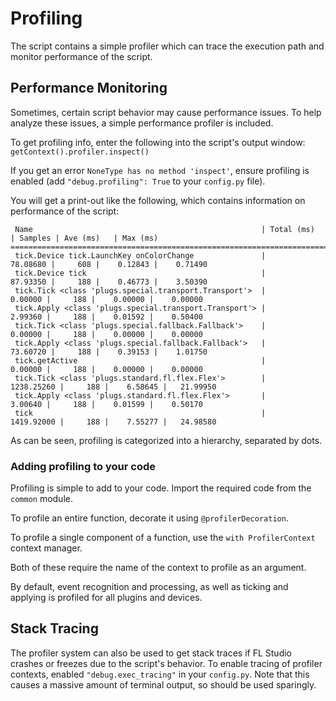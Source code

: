 
# Profiling

The script contains a simple profiler which can trace the execution path and
monitor performance of the script.

## Performance Monitoring

Sometimes, certain script behavior may cause performance issues. To help
analyze these issues, a simple performance profiler is included.

To get profiling info, enter the following into the script's output window:
`getContext().profiler.inspect()`

If you get an error `NoneType has no method 'inspect'`, ensure profiling is
enabled (add `"debug.profiling": True` to your `config.py` file).

You will get a print-out like the following, which contains information on
performance of the script:

```
 Name                                                   | Total (ms)     | Samples | Ave (ms)   | Max (ms)
==========================================================================================================
 tick.Device tick.LaunchKey onColorChange               |       78.08680 |     608 |    0.12843 |    0.71490
 tick.Device tick                                       |       87.93350 |     188 |    0.46773 |    3.50390
 tick.Tick <class 'plugs.special.transport.Transport'>  |        0.00000 |     188 |    0.00000 |    0.00000
 tick.Apply <class 'plugs.special.transport.Transport'> |        2.99360 |     188 |    0.01592 |    0.50400
 tick.Tick <class 'plugs.special.fallback.Fallback'>    |        0.00000 |     188 |    0.00000 |    0.00000
 tick.Apply <class 'plugs.special.fallback.Fallback'>   |       73.60720 |     188 |    0.39153 |    1.01750
 tick.getActive                                         |        0.00000 |     188 |    0.00000 |    0.00000
 tick.Tick <class 'plugs.standard.fl.flex.Flex'>        |     1238.25260 |     188 |    6.58645 |   21.99950
 tick.Apply <class 'plugs.standard.fl.flex.Flex'>       |        3.00640 |     188 |    0.01599 |    0.50170
 tick                                                   |     1419.92000 |     188 |    7.55277 |   24.98580
```

As can be seen, profiling is categorized into a hierarchy, separated by dots.

### Adding profiling to your code

Profiling is simple to add to your code. Import the required code from
the `common` module.

To profile an entire function, decorate it using `@profilerDecoration`.

To profile a single component of a function, use the `with ProfilerContext`
context manager.

Both of these require the name of the context to profile as an argument.

By default, event recognition and processing, as well as ticking and applying is
profiled for all plugins and devices.

## Stack Tracing

The profiler system can also be used to get stack traces if FL Studio crashes
or freezes due to the script's behavior. To enable tracing of profiler
contexts, enabled `"debug.exec_tracing"` in your `config.py`. Note that this
causes a massive amount of terminal output, so should be used sparingly.
